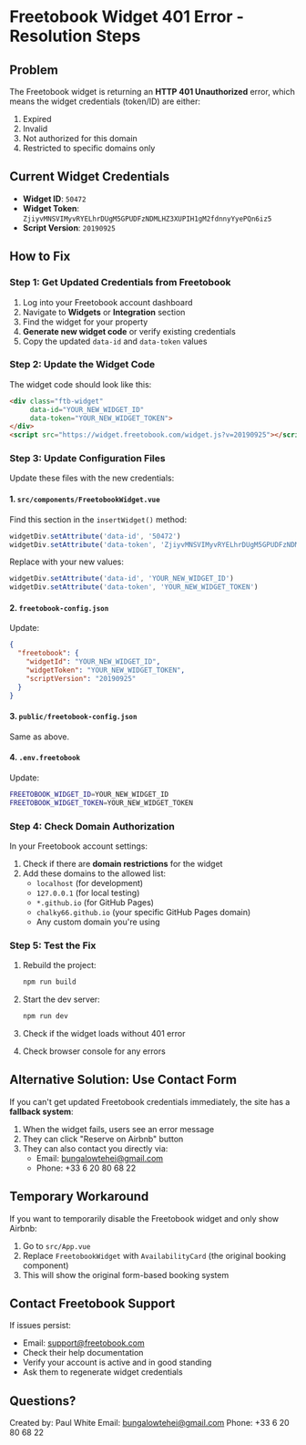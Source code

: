 # Freetobook Widget 401 Error - Resolution Steps

## Problem

The Freetobook widget is returning an **HTTP 401 Unauthorized** error, which means the widget credentials (token/ID) are either:

1. Expired
2. Invalid
3. Not authorized for this domain
4. Restricted to specific domains only

## Current Widget Credentials

- **Widget ID**: `50472`
- **Widget Token**: `ZjiyvMNSVIMyvRYELhrDUgM5GPUDFzNDMLHZ3XUPIH1gM2fdnnyYyePQn6iz5`
- **Script Version**: `20190925`

## How to Fix

### Step 1: Get Updated Credentials from Freetobook

1. Log into your Freetobook account dashboard
2. Navigate to **Widgets** or **Integration** section
3. Find the widget for your property
4. **Generate new widget code** or verify existing credentials
5. Copy the updated `data-id` and `data-token` values

### Step 2: Update the Widget Code

The widget code should look like this:
```html
<div class="ftb-widget" 
     data-id="YOUR_NEW_WIDGET_ID" 
     data-token="YOUR_NEW_WIDGET_TOKEN">
</div>
<script src="https://widget.freetobook.com/widget.js?v=20190925"></script>
```

### Step 3: Update Configuration Files

Update these files with the new credentials:

#### 1. `src/components/FreetobookWidget.vue`

Find this section in the `insertWidget()` method:
```javascript
widgetDiv.setAttribute('data-id', '50472')
widgetDiv.setAttribute('data-token', 'ZjiyvMNSVIMyvRYELhrDUgM5GPUDFzNDMLHZ3XUPIH1gM2fdnnyYyePQn6iz5')
```

Replace with your new values:
```javascript
widgetDiv.setAttribute('data-id', 'YOUR_NEW_WIDGET_ID')
widgetDiv.setAttribute('data-token', 'YOUR_NEW_WIDGET_TOKEN')
```

#### 2. `freetobook-config.json`

Update:
```json
{
  "freetobook": {
    "widgetId": "YOUR_NEW_WIDGET_ID",
    "widgetToken": "YOUR_NEW_WIDGET_TOKEN",
    "scriptVersion": "20190925"
  }
}
```

#### 3. `public/freetobook-config.json`

Same as above.

#### 4. `.env.freetobook`

Update:
```bash
FREETOBOOK_WIDGET_ID=YOUR_NEW_WIDGET_ID
FREETOBOOK_WIDGET_TOKEN=YOUR_NEW_WIDGET_TOKEN
```

### Step 4: Check Domain Authorization

In your Freetobook account settings:
1. Check if there are **domain restrictions** for the widget
2. Add these domains to the allowed list:
   - `localhost` (for development)
   - `127.0.0.1` (for local testing)
   - `*.github.io` (for GitHub Pages)
   - `chalky66.github.io` (your specific GitHub Pages domain)
   - Any custom domain you're using

### Step 5: Test the Fix

1. Rebuild the project:
   ```bash
   npm run build
   ```

2. Start the dev server:
   ```bash
   npm run dev
   ```

3. Check if the widget loads without 401 error
4. Check browser console for any errors

## Alternative Solution: Use Contact Form

If you can't get updated Freetobook credentials immediately, the site has a **fallback system**:

1. When the widget fails, users see an error message
2. They can click "Reserve on Airbnb" button
3. They can also contact you directly via:
   - Email: bungalowtehei@gmail.com
   - Phone: +33 6 20 80 68 22

## Temporary Workaround

If you want to temporarily disable the Freetobook widget and only show Airbnb:

1. Go to `src/App.vue`
2. Replace `FreetobookWidget` with `AvailabilityCard` (the original booking component)
3. This will show the original form-based booking system

## Contact Freetobook Support

If issues persist:
- Email: support@freetobook.com
- Check their help documentation
- Verify your account is active and in good standing
- Ask them to regenerate widget credentials

## Questions?

Created by: Paul White
Email: bungalowtehei@gmail.com
Phone: +33 6 20 80 68 22
